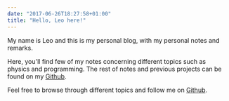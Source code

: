 ```yaml
---
date: "2017-06-26T18:27:58+01:00"
title: "Hello, Leo here!"
---
```


My name is Leo and this is my personal blog, with my personal notes and remarks.

Here, you'll find few of my notes concerning different topics such as physics and programming.
The rest of notes and previous projects can be found on my [Github](https://github.com/leokruglikov).

Feel free to browse through different topics and follow me on [Github](https://github.com/leokruglikov).


